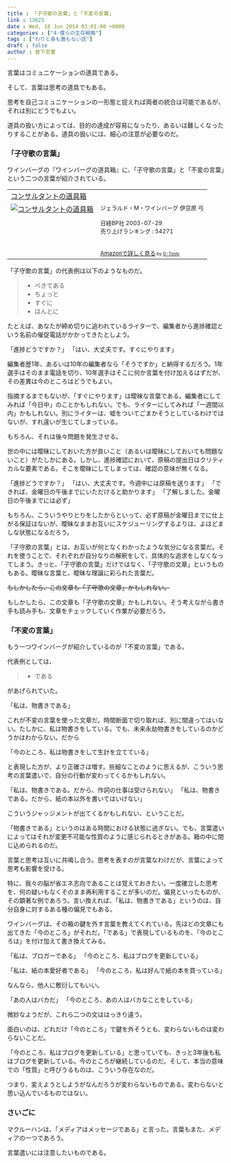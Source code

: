 ```yaml
---
title : 「子守歌の言葉」と「不変の言葉」
link : 13625
date : Wed, 18 Jun 2014 03:01:00 +0000
categories : ["4-僕らの生存戦略"]
tags : ["わりと身も蓋もない話"]
draft : false
author : 倉下忠憲
---
```


言葉はコミュニケーションの道具である。

そして、言葉は思考の道具でもある。

思考を自己コミュニケーションの一形態と捉えれば両者の統合は可能であるが、それは別にどうでもよい。

道具の扱い方によっては、目的の達成が容易になったり、あるいは難しくなったりすることがある。道具の扱いには、細心の注意が必要なのだ。

<H3>「子守歌の言葉」</H3>

ワインバーグの『ワインバーグの道具箱』に、「子守歌の言葉」と「不変の言葉」という二つの言葉が紹介されている。

<table  border="0" cellpadding="5"><tr><td colspan="2"><a href="http://www.amazon.co.jp/%E3%82%B3%E3%83%B3%E3%82%B5%E3%83%AB%E3%82%BF%E3%83%B3%E3%83%88%E3%81%AE%E9%81%93%E5%85%B7%E7%AE%B1-%E3%82%B8%E3%82%A7%E3%83%A9%E3%83%AB%E3%83%89%E3%83%BBM%E3%83%BB%E3%83%AF%E3%82%A4%E3%83%B3%E3%83%90%E3%83%BC%E3%82%B0/dp/4822281728%3FSubscriptionId%3D15SMZCTB9V8NGR2TW082%26tag%3Drashita1000-22%26linkCode%3Dxm2%26camp%3D2025%26creative%3D165953%26creativeASIN%3D4822281728" target="_blank">コンサルタントの道具箱</a><img src="http://www.assoc-amazon.jp/e/ir?t=rashita1000-22&l=ur2&o=9" width="1" height="1" style="border: none;" alt="" /></td></tr><tr><td valign="top"><a href="http://www.amazon.co.jp/%E3%82%B3%E3%83%B3%E3%82%B5%E3%83%AB%E3%82%BF%E3%83%B3%E3%83%88%E3%81%AE%E9%81%93%E5%85%B7%E7%AE%B1-%E3%82%B8%E3%82%A7%E3%83%A9%E3%83%AB%E3%83%89%E3%83%BBM%E3%83%BB%E3%83%AF%E3%82%A4%E3%83%B3%E3%83%90%E3%83%BC%E3%82%B0/dp/4822281728%3FSubscriptionId%3D15SMZCTB9V8NGR2TW082%26tag%3Drashita1000-22%26linkCode%3Dxm2%26camp%3D2025%26creative%3D165953%26creativeASIN%3D4822281728" target="_blank"><img src="http://ecx.images-amazon.com/images/I/517NGEEVRML._SL160_.jpg" border="0" alt="コンサルタントの道具箱" /></a></td><td valign="top"><font size="-1">ジェラルド・M・ワインバーグ 伊豆原 弓 <br /><br />日経BP社  2003-07-29<br />売り上げランキング : 54271<br /><br /><br /><a href="http://www.amazon.co.jp/%E3%82%B3%E3%83%B3%E3%82%B5%E3%83%AB%E3%82%BF%E3%83%B3%E3%83%88%E3%81%AE%E9%81%93%E5%85%B7%E7%AE%B1-%E3%82%B8%E3%82%A7%E3%83%A9%E3%83%AB%E3%83%89%E3%83%BBM%E3%83%BB%E3%83%AF%E3%82%A4%E3%83%B3%E3%83%90%E3%83%BC%E3%82%B0/dp/4822281728%3FSubscriptionId%3D15SMZCTB9V8NGR2TW082%26tag%3Drashita1000-22%26linkCode%3Dxm2%26camp%3D2025%26creative%3D165953%26creativeASIN%3D4822281728" target="_blank">Amazonで詳しく見る</a></font><font size="-2"> by <a href="http://www.goodpic.com/mt/aws/index.html" >G-Tools</a></font></td></tr></table>

「子守歌の言葉」の代表例は以下のようなものだ。

<blockquote>
<ul>
	<li>べきである</li>
	<li>ちょっと</li>
	<li>すぐに</li>
	<li>ほんとに</li>
</ul>
</blockquote>

たとえば、あなたが締め切りに追われているライターで、編集者から進捗確認という名前の催促電話がかかってきたとしよう。

「進捗どうですか？」
「はい、大丈夫です。すぐにやります」

編集者歴1年、あるいは10年の編集者なら「そうですか」と納得するだろう。1年選手はそのまま電話を切り、10年選手はそこに何か言葉を付け加えるはずだが、その差異は今のところはどうでもよい。

指摘するまでもないが、「すぐにやります」は曖昧な言葉である。編集者にしてみれば「今日中」のことかもしれない。でも、ライターにしてみれば「一週間以内」かもしれない。別にライターは、嘘をついてごまかそうとしているわけではないが、すれ違いが生じてしまっている。

もちろん、それは後々問題を発生させる。

世の中には曖昧にしておいた方が良いこと（あるいは曖昧にしておいても問題ないこと）がたしかにある。しかし、進捗確認において、原稿の提出日はクリティカルな要素である。そこを曖昧にしてしまっては、確認の意味が無くなる。

「進捗どうですか？」
「はい、大丈夫です。今週中には原稿を送ります」
「できれば、金曜日の午後までにいただけると助かります」
「了解しました。金曜日の午後までには必ず」

もちろん、こういうやりとりをしたからといって、必ず原稿が金曜日までに仕上がる保証はないが、曖昧なままお互いにスケジューリングするよりは、よほどましな状態になるだろう。

「子守歌の言葉」とは、お互いが何となくわかったような気分になる言葉だ。それを使うことで、それぞれが自分なりの解釈をして、具体的な追求をしなくなってしまう。きっと、「子守歌の言葉」だけではなく、「子守歌の文章」というものもある。曖昧な言葉と、曖昧な理論に彩られた言葉だ。

<del datetime="2014-06-18T06:36:04+00:00">もしかしたら、この文章も「子守歌の文章」かもしれない。</del>

もしかしたら、この文章も「子守歌の文章」かもしれない。そう考えながら書き手も読み手も、文章をチェックしていく作業が必要だろう。

<H3>「不変の言葉」</H3>

もう一つワインバーグが紹介しているのが「不変の言葉」である。

代表例としては、

<blockquote>
<ul>
	<li>である</li>
</ul>
</blockquote>

があげられていた。

「私は、物書きである」

これが不変の言葉を使った文章だ。時間断面で切り取れば、別に間違ってはいない。たしかに、私は物書きをしている。でも、未来永劫物書きをしているのかどうかはわからない。だから

「今のところ、私は物書きをして生計を立てている」

と表現した方が、より正確さは増す。些細なことのように思えるが、こういう思考の言葉遣いで、自分の行動が変わってくるかもしれない。

「私は、物書きである。だから、作詞の仕事は受けられない」
「私は、物書きである。だから、紙の本以外を書いてはいけない」

こういうジャッジメントが出てくるかもしれない、ということだ。

「物書きである」というのはある時間における状態に過ぎない。でも、言葉遣いによってはそれが変更不可能な性質のように感じられるときがある。箱の中に閉じ込められるのだ。

言葉と思考は互いに共鳴し合う。思考を表すのが言葉なわけだが、言葉によって思考も影響を受ける。

特に、我々の脳が省エネ志向であることは覚えておきたい。一度確立した思考を、何の疑いもなくそのまま再利用することが多いのだ。偏見といったものが、その顕著な例であろう。言い換えれば、「私は、物書きである」というのは、自分自身に対するある種の偏見でもある。

ワインバーグは、その箱の鍵を外す言葉を教えてくれている。先ほどの文章にも出てきた「今のところ」がそれだ。「である」で表現しているものを、「今のところは」を付け加えて書き換えてみる。

「私は、ブロガーである」
「今のところ、私はブログを更新している」

「私は、紙の本愛好者である」
「今のところ、私は好んで紙の本を買っている」

なんなら、他人に敷衍してもいい。

「あの人はバカだ」
「今のところ、あの人はバカなことをしている」

微妙なようだが、これら二つの文ははっきり違う。

面白いのは、どれだけ「今のところ」で鍵を外そうとも、変わらないものは変わらないことだ。

「今のところ、私はブログを更新している」と思っていても、きっと3年後も私はブログを更新している。今のところが継続しているのだ。そして、本当の意味での「性質」と呼びうるものは、こういう存在なのだ。

つまり、変えようとしようがなんだろうが変わらないものである。変わらないと思い込んでいるものではない。

<H3>さいごに</H3>

マクルーハンは、「メディアはメッセージである」と言った。言葉もまた、メディアの一つであろう。

言葉遣いには注意したいものである。
